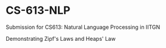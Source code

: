 # CS-613-NLP
Submission for CS613: Natural Language Processing in IITGN

Demonstrating Zipf's Laws and Heaps' Law 
